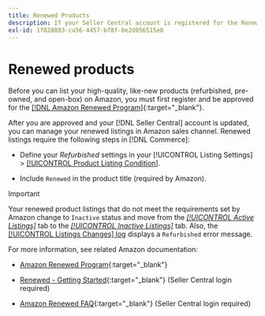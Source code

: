 ```yaml
---
title: Renewed Products
description: If your Seller Central account is registered for the Renewed Program,  you can manage your renewed listings in Amazon Sales Channel.
exl-id: 1f828893-ca56-4457-bf8f-8e2d056515e8
---
```

# Renewed products

Before you can list your high-quality, like-new products (refurbished, pre-owned, and open-box) on Amazon, you must first register and be approved for the [[!DNL Amazon Renewed Program]](https://sell.amazon.com/programs/renewed.html){:target="_blank"}.

After you are approved and your [!DNL Seller Central] account is updated, you can manage your renewed listings in Amazon sales channel. Renewed listings require the following steps in [!DNL Commerce]:

- Define your _Refurbished_ settings in your [!UICONTROL Listing Settings] > [[!UICONTROL Product Listing Condition]](./product-listing-condition.md).

- Include `Renewed` in the product title (required by Amazon).

>[!IMPORTANT]
>
>Your renewed product listings that do not meet the requirements set by Amazon change to `Inactive` status and move from the *[[!UICONTROL Active Listings]](./active-listings.md)* tab to the *[[!UICONTROL Inactive Listings]](./inactive-listings.md)* tab. Also, the [[!UICONTROL Listings Changes] log](./listing-changes-log.md) displays a `Refurbished` error message.

For more information, see related Amazon documentation:

- [Amazon Renewed Program](https://sell.amazon.com/programs/renewed.html){:target="_blank"}

- [Renewed - Getting Started](https://sellercentral.amazon.com/gp/help/help.html/?itemID=201648580){:target="_blank"} (Seller Central login required)

- [Amazon Renewed FAQ](https://sellercentral.amazon.com/gp/help/help.html?itemID=202190060){:target="_blank"} (Seller Central login required)
